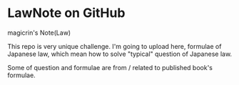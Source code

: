# LawNote on GitHub
magicrin's Note(Law)

This repo is very unique challenge.
I'm going to upload here, formulae of Japanese law, which mean how to solve "typical" question of Japanese law.

Some of question and formulae are from / related to published book's formulae.

